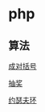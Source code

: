 # php
## 算法

[成对括号](https://github.com/ktcl444/php/blob/master/algorithm/brackets.php)

[抽奖](https://github.com/ktcl444/php/blob/master/algorithm/reward.php)

[约瑟夫环](https://github.com/ktcl444/php/blob/master/algorithm/ysfh.php)
